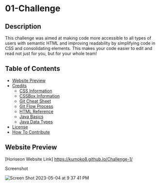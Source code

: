 # 01-Challenge

## Description
This challenge was aimed at making code more accessible to all types of users with semantic HTML and improving readability by simplifying code in CSS and consolidating elements. This makes your code easier to edit and read not just for you, but for your whole team!

## Table of Contents
- [Website Preview](#website-preview)
- [Credits](#credits)
    - [CSS Information](#css-information)
    - [CSSBox Information](#cssbox-information)
    - [Git Cheat Sheet](#git-cheat-sheet-pdf)
    - [Git Flow Process](#git-flow-process)
    - [HTML Reference](#html-reference)
    - [Java Basics](#java-basics)
    - [Java Data Types](#java-data-types)
- [License](#license)
- [How To Contribute](#how-to-contribute)

## Website Preview
[Horiseon Website Link] https://kumoko8.github.io/Challenge-1/

Screenshot


![Screen Shot 2023-05-04 at 9 37 41 PM](https://user-images.githubusercontent.com/131223690/236367390-35820038-dacb-4e00-9a8a-73258ca12737.png)
